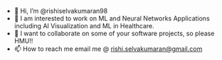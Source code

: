 - 👋 Hi, I’m @rishiselvakumaran98
- 👀 I am interested to work on ML and Neural Networks Applications including AI Visualization and ML in Healthcare.
- 💞️ I want to collaborate on some of your software projects, so please HMU!!
- 📫 How to reach me email me @ rishi.selvakumaran@gmail.com

<!---
rishiselvakumaran98/rishiselvakumaran98 is a ✨ special ✨ repository because its `README.md` (this file) appears on your GitHub profile.
You can click the Preview link to take a look at your changes.
--->
